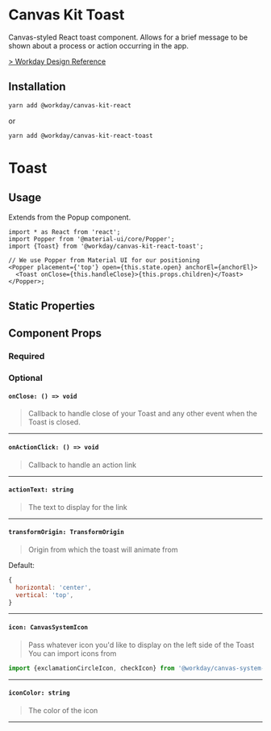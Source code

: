 # Canvas Kit Toast

Canvas-styled React toast component. Allows for a brief message to be shown about a process or
action occurring in the app.

[> Workday Design Reference](https://design.workday.com/components/popups/toasts)

## Installation

```sh
yarn add @workday/canvas-kit-react
```

or

```sh
yarn add @workday/canvas-kit-react-toast
```

# Toast

## Usage

Extends from the Popup component.

```tsx
import * as React from 'react';
import Popper from '@material-ui/core/Popper';
import {Toast} from '@workday/canvas-kit-react-toast';

// We use Popper from Material UI for our positioning
<Popper placement={'top'} open={this.state.open} anchorEl={anchorEl}>
  <Toast onClose={this.handleClose}>{this.props.children}</Toast>
</Popper>;
```

## Static Properties

## Component Props

### Required

### Optional

#### `onClose: () => void`

> Callback to handle close of your Toast and any other event when the Toast is closed.

---

#### `onActionClick: () => void`

> Callback to handle an action link

---

#### `actionText: string`

> The text to display for the link

---

#### `transformOrigin: TransformOrigin`

> Origin from which the toast will animate from

Default:

```js
{
  horizontal: 'center',
  vertical: 'top',
}
```

---

#### `icon: CanvasSystemIcon`

> Pass whatever icon you'd like to display on the left side of the Toast You can import icons from

```js
import {exclamationCircleIcon, checkIcon} from '@workday/canvas-system-icons-web';
```

---

#### `iconColor: string`

> The color of the icon

---

